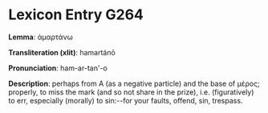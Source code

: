 # Lexicon Entry G264

**Lemma**: ἁμαρτάνω

**Transliteration (xlit)**: hamartánō

**Pronunciation**: ham-ar-tan'-o

**Description**:
perhaps from Α (as a negative particle) and the base of μέρος; properly, to miss the mark (and so not share in the prize), i.e. (figuratively) to err, especially (morally) to sin:--for your faults, offend, sin, trespass.
